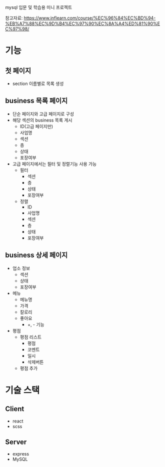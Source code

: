 mysql 입문 및 학습용 미니 프로젝트

참고자료: https://www.inflearn.com/course/%EC%96%84%EC%BD%94-%EB%A7%88%EC%9D%B4%EC%97%90%EC%8A%A4%ED%81%90%EC%97%98/

# 기능

## 첫 페이지

- section 이름별로 목록 생성

## business 목록 페이지

- 단순 페이지와 고급 페이지로 구성
- 해당 섹션의 business 목록 게시
  - ID(고급 페이지만)
  - 사업명
  - 섹션
  - 층
  - 상태
  - 포장여부
- 고급 페이지에서는 필터 및 정렬기능 사용 가능
  - 필터
    - 섹션
    - 층
    - 상태
    - 포장여부
  - 정렬
    - ID
    - 사업명
    - 섹션
    - 층
    - 상태
    - 포장여부

## business 상세 페이지

- 업소 정보
  - 섹션
  - 상태
  - 포장여부
- 메뉴
  - 메뉴명
  - 가격
  - 칼로리
  - 좋아요
    - +, - 기능
- 평점
  - 평점 리스트
    - 평점
    - 코멘트
    - 일시
    - 삭제버튼
  - 평점 추가

# 기술 스택

## Client

- react
- scss

## Server

- express
- MySQL
